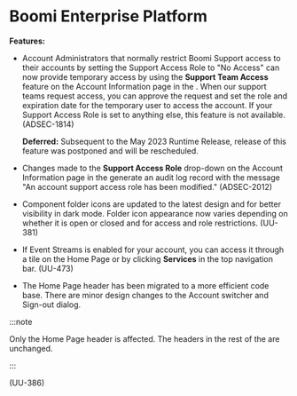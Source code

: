 #  Boomi Enterprise Platform

<head>
  <meta name="guidename" content="Release Notes"/>
  <meta name="context" content="GUID-71366d3d-0185-4c52-9dc0-7d7b5b2e1bed"/>
</head>





**Features:**

-   Account Administrators that normally restrict Boomi Support access to their accounts by setting the Support Access Role to "No Access" can now provide temporary access by using the **Support Team Access** feature on the Account Information page in the . When our support teams request access, you can approve the request and set the role and expiration date for the temporary user to access the account. If your Support Access Role is set to anything else, this feature is not available. \(ADSEC-1814\)

    **Deferred:** Subsequent to the May 2023 Runtime Release, release of this feature was postponed and will be rescheduled.

-   Changes made to the **Support Access Role** drop-down on the Account Information page in the generate an audit log record with the message "An account support access role has been modified." \(ADSEC-2012\)

-   Component folder icons are updated to the latest design and for better visibility in dark mode. Folder icon appearance now varies depending on whether it is open or closed and for access and role restrictions. \(UU-381\)

-   If Event Streams is enabled for your account, you can access it through a tile on the Home Page or by clicking **Services** in the top navigation bar. \(UU-473\)

-   The Home Page header has been migrated to a more efficient code base. There are minor design changes to the Account switcher and Sign-out dialog.

:::note

Only the Home Page header is affected. The headers in the rest of the are unchanged.

:::

\(UU-386\)


